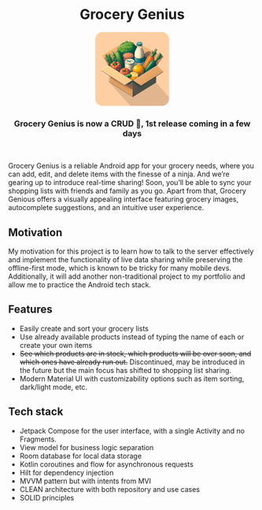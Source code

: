 <h1 align="center" line-height:1"><b>Grocery Genius</b></h1>

<div align="center">
  <img alt="Grocery Genious logo" src="images/app_logo_rounded_corners.png" height="150px">
</div>

<h3 align="center" line-height:1"><b>Grocery Genius is now a CRUD 🎉, 1st release coming in a few days</b></h3>

<br />

Grocery Genius is a reliable Android app for your grocery needs, where you can add, edit, and delete items with the finesse of a ninja. And we’re gearing up to introduce real-time sharing! Soon, you’ll be able to sync your shopping lists with friends and family as you go. Apart from that, Grocery Genious offers a visually appealing interface featuring grocery images, autocomplete suggestions, and an intuitive user experience.

## Motivation

My motivation for this project is to learn how to talk to the server effectively and implement the functionality of live data sharing while preserving the offline-first mode, which is known to be tricky for many mobile devs. Additionally, it will add another non-traditional project to my portfolio and allow me to practice the Android tech stack. 

## Features

- Easily create and sort your grocery lists
- Use already available products instead of typing the name of each or create your own items
- ~~See which products are in stock, which products will be over soon, and which ones have already run out.~~ Discontinued, may be introduced in the future but the main focus has shifted to shopping list sharing.
- Modern Material UI with customizability options such as item sorting, dark/light mode, etc.

## Tech stack

- Jetpack Compose for the user interface, with a single Activity and no Fragments.
- View model for business logic separation
- Room database for local data storage
- Kotlin coroutines and flow for asynchronous requests
- Hilt for dependency injection
- MVVM pattern but with intents from MVI
- CLEAN architecture with both repository and use cases
- SOLID principles
